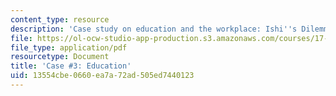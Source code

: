 ```yaml
---
content_type: resource
description: 'Case study on education and the workplace: Ishi''s Dilemma.'
file: https://ol-ocw-studio-app-production.s3.amazonaws.com/courses/17-541-japanese-politics-and-society-fall-2008/13554cbe0660ea7a72ad505ed7440123_case3.pdf
file_type: application/pdf
resourcetype: Document
title: 'Case #3: Education'
uid: 13554cbe-0660-ea7a-72ad-505ed7440123
---
```

